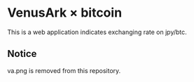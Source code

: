# VenusArk × bitcoin
This is a web application indicates exchanging rate on jpy/btc.

## Notice
va.png is removed from this repository.
